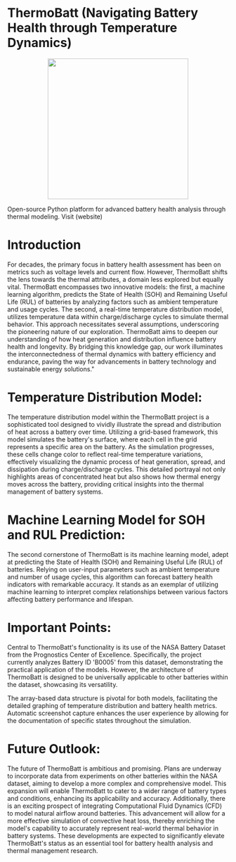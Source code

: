 # ThermoBatt (Navigating Battery Health through Temperature Dynamics)
<p align="center">
  <img src="https://github.com/Epic2017/ThermoBatt/assets/27567103/1b271952-40f4-490c-87cd-f43c741dd8ff)https://github.com/Epic2017/ThermoBatt/assets/27567103/1b271952-40f4-490c-87cd-f43c741dd8ff" width="320" height="320">
</p>
Open-source Python platform for advanced battery health analysis through thermal modeling. Visit (website)

# Introduction
For decades, the primary focus in battery health assessment has been on metrics such as voltage levels and current flow. However, ThermoBatt shifts the lens towards the thermal attributes, a domain less explored but equally vital. ThermoBatt encompasses two innovative models: the first, a machine learning algorithm, predicts the State of Health (SOH) and Remaining Useful Life (RUL) of batteries by analyzing factors such as ambient temperature and usage cycles. The second, a real-time temperature distribution model, utilizes temperature data within charge/discharge cycles to simulate thermal behavior. This approach necessitates several assumptions, underscoring the pioneering nature of our exploration. ThermoBatt aims to deepen our understanding of how heat generation and distribution influence battery health and longevity. By bridging this knowledge gap, our work illuminates the interconnectedness of thermal dynamics with battery efficiency and endurance, paving the way for advancements in battery technology and sustainable energy solutions."

# Temperature Distribution Model:
The temperature distribution model within the ThermoBatt project is a sophisticated tool designed to vividly illustrate the spread and distribution of heat across a battery over time. Utilizing a grid-based framework, this model simulates the battery's surface, where each cell in the grid represents a specific area on the battery. As the simulation progresses, these cells change color to reflect real-time temperature variations, effectively visualizing the dynamic process of heat generation, spread, and dissipation during charge/discharge cycles. This detailed portrayal not only highlights areas of concentrated heat but also shows how thermal energy moves across the battery, providing critical insights into the thermal management of battery systems.

# Machine Learning Model for SOH and RUL Prediction:
The second cornerstone of ThermoBatt is its machine learning model, adept at predicting the State of Health (SOH) and Remaining Useful Life (RUL) of batteries. Relying on user-input parameters such as ambient temperature and number of usage cycles, this algorithm can forecast battery health indicators with remarkable accuracy. It stands as an exemplar of utilizing machine learning to interpret complex relationships between various factors affecting battery performance and lifespan.

# Important Points:
Central to ThermoBatt's functionality is its use of the NASA Battery Dataset from the Prognostics Center of Excellence. Specifically, the project currently analyzes Battery ID 'B0005' from this dataset, demonstrating the practical application of the models. However, the architecture of ThermoBatt is designed to be universally applicable to other batteries within the dataset, showcasing its versatility. 

The array-based data structure is pivotal for both models, facilitating the detailed graphing of temperature distribution and battery health metrics. Automatic screenshot capture enhances the user experience by allowing for the documentation of specific states throughout the simulation.

# Future Outlook:
The future of ThermoBatt is ambitious and promising. Plans are underway to incorporate data from experiments on other batteries within the NASA dataset, aiming to develop a more complex and comprehensive model. This expansion will enable ThermoBatt to cater to a wider range of battery types and conditions, enhancing its applicability and accuracy. Additionally, there is an exciting prospect of integrating Computational Fluid Dynamics (CFD) to model natural airflow around batteries. This advancement will allow for a more effective simulation of convective heat loss, thereby enriching the model's capability to accurately represent real-world thermal behavior in battery systems. These developments are expected to significantly elevate ThermoBatt's status as an essential tool for battery health analysis and thermal management research.
